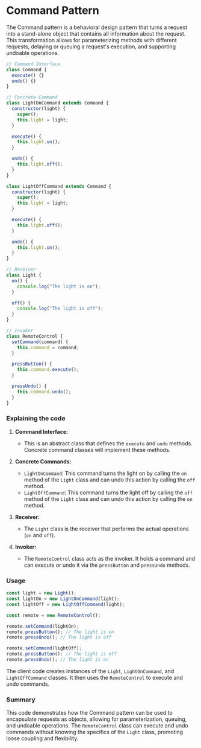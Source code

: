 # Command Pattern

The Command pattern is a behavioral design pattern that turns a request into a stand-alone object that contains all information about the request. This transformation allows for parameterizing methods with different requests, delaying or queuing a request's execution, and supporting undoable operations.

```js
// Command Interface
class Command {
  execute() {}
  undo() {}
}

// Concrete Command
class LightOnCommand extends Command {
  constructor(light) {
    super();
    this.light = light;
  }

  execute() {
    this.light.on();
  }

  undo() {
    this.light.off();
  }
}

class LightOffCommand extends Command {
  constructor(light) {
    super();
    this.light = light;
  }

  execute() {
    this.light.off();
  }

  undo() {
    this.light.on();
  }
}

// Receiver
class Light {
  on() {
    console.log("The light is on");
  }

  off() {
    console.log("The light is off");
  }
}

// Invoker
class RemoteControl {
  setCommand(command) {
    this.command = command;
  }

  pressButton() {
    this.command.execute();
  }

  pressUndo() {
    this.command.undo();
  }
}
```

### Explaining the code

1. **Command Interface:**

   - This is an abstract class that defines the `execute` and `undo` methods. Concrete command classes will implement these methods.

2. **Concrete Commands:**

   - `LightOnCommand`: This command turns the light on by calling the `on` method of the `Light` class and can undo this action by calling the `off` method.
   - `LightOffCommand`: This command turns the light off by calling the `off` method of the `Light` class and can undo this action by calling the `on` method.

3. **Receiver:**

   - The `Light` class is the receiver that performs the actual operations (`on` and `off`).

4. **Invoker:**
   - The `RemoteControl` class acts as the invoker. It holds a command and can execute or undo it via the `pressButton` and `pressUndo` methods.

### Usage

```js
const light = new Light();
const lightOn = new LightOnCommand(light);
const lightOff = new LightOffCommand(light);

const remote = new RemoteControl();

remote.setCommand(lightOn);
remote.pressButton(); // The light is on
remote.pressUndo(); // The light is off

remote.setCommand(lightOff);
remote.pressButton(); // The light is off
remote.pressUndo(); // The light is on
```

The client code creates instances of the `Light`, `LightOnCommand`, and `LightOffCommand` classes. It then uses the `RemoteControl` to execute and undo commands.

### Summary

This code demonstrates how the Command pattern can be used to encapsulate requests as objects, allowing for parameterization, queuing, and undoable operations. The `RemoteControl` class can execute and undo commands without knowing the specifics of the `Light` class, promoting loose coupling and flexibility.
